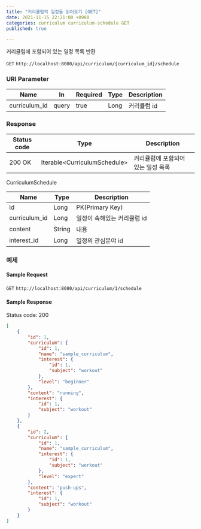 ```yaml
---
title: "커리큘럼의 일정들 읽어오기 [GET]"
date: 2021-11-15 22:21:00 +0900
categories: curriculum curriculum-schedule GET
published: true

---
```


커리큘럼에 포함되어 있는 일정 목록 반환

`GET` `http://localhost:8080/api/curriculum/{curriculum_id}/schedule`

### URI Parameter

| Name          | In    | Required | Type | Description |
| ------------- | ----- | -------- | ---- | ----------- |
| curriculum_id | query | true     | Long | 커리큘럼 id |

### Response

| Status code | Type                          | Description                        |
| ----------- | ----------------------------- | ---------------------------------- |
| 200 OK      | Iterable\<CurriculumSchedule> | 커리큘럼에 포함되어 있는 일정 목록 |

CurriculumSchedule

| Name          | Type   | Description                 |
| ------------- | ------ | --------------------------- |
| id            | Long   | PK(Primary Key)             |
| curriculum_id | Long   | 일정이 속해있는 커리큘럼 id |
| content       | String | 내용                        |
| interest_id   | Long   | 일정의 관심분야 id          |



### 예제

#### Sample Request

`GET` `http://localhost:8080/api/curriculum/1/schedule`

#### Sample Response

Status code: 200

```json
[
    {
        "id": 1,
        "curriculum": {
            "id": 1,
            "name": "sample_curriculum",
            "interest": {
                "id": 1,
                "subject": "workout"
            },
            "level": "beginner"
        },
        "content": "running",
        "interest": {
            "id": 1,
            "subject": "workout"
        }
    },
    {
        "id": 2,
        "curriculum": {
            "id": 1,
            "name": "sample_curriculum",
            "interest": {
                "id": 1,
                "subject": "workout"
            },
            "level": "expert"
        },
        "content": "push-ups",
        "interest": {
            "id": 1,
            "subject": "workout"
        }
    }
]
```
